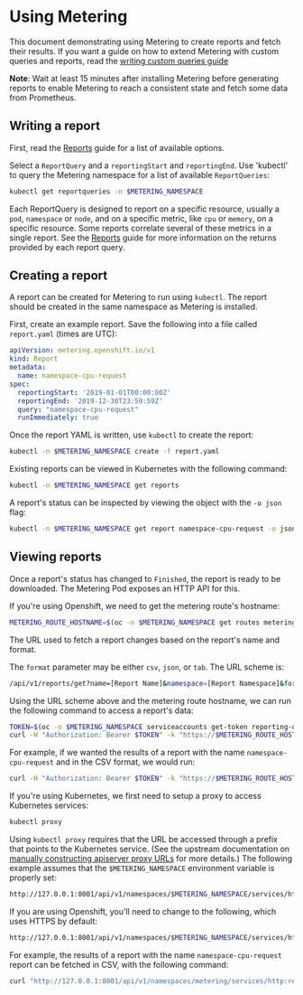# Using Metering

This document demonstrating using Metering to create reports and fetch their results.
If you want a guide on how to extend Metering with custom queries and reports, read the [writing custom queries guide][writing-custom-queries]

**Note**: Wait at least 15 minutes after installing Metering before generating reports to enable Metering to reach a consistent state and fetch some data from Prometheus.

## Writing a report

First, read the [Reports][report-md] guide for a list of available options.

Select a `ReportQuery` and a `reportingStart` and `reportingEnd`.
Use 'kubectl' to query the Metering namespace for a list of available  `ReportQueries`:

```bash
kubectl get reportqueries -n $METERING_NAMESPACE
```

Each ReportQuery is designed to report on a specific resource, usually a `pod`, `namespace` or `node`, and on a specific metric, like `cpu` or `memory`, on a specific resource. Some reports correlate several of these metrics in a single report. See the [Reports][report-md] guide for more information on the returns provided by each report query.

## Creating a report

A report can be created for Metering to run using `kubectl`.
The report should be created in the same namespace as Metering is installed.

First, create an example report. Save the following into a file called `report.yaml` (times are UTC):

```yaml
apiVersion: metering.openshift.io/v1
kind: Report
metadata:
  name: namespace-cpu-request
spec:
  reportingStart: '2019-01-01T00:00:00Z'
  reportingEnd: '2019-12-30T23:59:59Z'
  query: "namespace-cpu-request"
  runImmediately: true
```

Once the report YAML is written, use `kubectl` to create the report:

```bash
kubectl -n $METERING_NAMESPACE create -f report.yaml
```

Existing reports can be viewed in Kubernetes with the following command:

```bash
kubectl -n $METERING_NAMESPACE get reports
```

A report's status can be inspected by viewing the object with the `-o json`
flag:

```bash
kubectl -n $METERING_NAMESPACE get report namespace-cpu-request -o json
```

## Viewing reports

Once a report's status has changed to `Finished`, the report is ready to be downloaded. The Metering Pod exposes an HTTP API for this.

If you're using Openshift, we need to get the metering route's hostname:

```bash
METERING_ROUTE_HOSTNAME=$(oc -n $METERING_NAMESPACE get routes metering -o json | jq -r '.status.ingress[].host')
```

The URL used to fetch a report changes based on the report's name and format.

The `format` parameter may be either `csv`, `json`, or `tab`. The URL scheme is:

```bash
/api/v1/reports/get?name=[Report Name]&namespace=[Report Namespace]&format=[Format]
```

Using the URL scheme above and the metering route hostname, we can run the following command to access a report's data:

```bash
TOKEN=$(oc -n $METERING_NAMESPACE serviceaccounts get-token reporting-operator)
curl -H "Authorization: Bearer $TOKEN" -k "https://$METERING_ROUTE_HOSTNAME/api/v1/reports/get?name=[Report Name]&namespace=$METERING_NAMESPACE&format=[Format]"
```

For example, if we wanted the results of a report with the name `namespace-cpu-request` and in the CSV format, we would run:

```bash
curl -H "Authorization: Bearer $TOKEN" -k "https://$METERING_ROUTE_HOSTNAME/api/v1/reports/get?name=namespace-cpu-request&namespace=$METERING_NAMESPACE&format=csv"
```

If you're using Kubernetes, we first need to setup a proxy to access Kubernetes services:

```bash
kubectl proxy
```

Using `kubectl proxy` requires that the URL be accessed through a prefix that points to the Kubernetes service. (See the upstream documentation on
[manually constructing apiserver proxy URLs][accessing-services] for more details.) The following example assumes that the `$METERING_NAMESPACE` environment variable is properly set:

```bash
http://127.0.0.1:8001/api/v1/namespaces/$METERING_NAMESPACE/services/http:reporting-operator:api/proxy/api/v1/reports/get?name=[Report Name]&namespace=$METERING_NAMESPACE&format=[Format]
```

If you are using Openshift, you'll need to change to the following, which uses HTTPS by default:

```bash
http://127.0.0.1:8001/api/v1/namespaces/$METERING_NAMESPACE/services/https:reporting-operator:api/proxy/api/v1/reports/get?name=[Report Name]&namespace=$METERING_NAMESPACE&format=[Format]
```

For example, the results of a report with the name `namespace-cpu-request` report can be fetched in CSV, with the following command:

```bash
curl "http://127.0.0.1:8001/api/v1/namespaces/metering/services/http:reporting-operator:api/proxy/api/v1/reports/get?name=namespace-cpu-request&namespace=metering&format=csv"
```

[accessing-services]: https://kubernetes.io/docs/tasks/administer-cluster/access-cluster-services/#manually-constructing-apiserver-proxy-urls
[report-md]: reports.md
[writing-custom-queries]: writing-custom-queries.md
